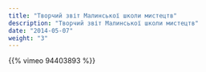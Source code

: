 ```yaml
---
title: "Творчий звіт Малинської школи мистецтв"
description: "Творчий звіт Малинської школи мистецтв"
date: "2014-05-07"
weight: "3"
---
```


{{% vimeo 94403893 %}}
